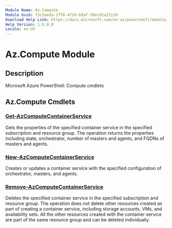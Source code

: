 ```yaml
---
Module Name: Az.Compute
Module Guid: f3c5aeda-1ff8-4719-b8af-58ec02a21139
Download Help Link: https://docs.microsoft.com/en-us/powershell/module/az.compute
Help Version: 1.0.0.0
Locale: en-US
---
```


# Az.Compute Module
## Description
Microsoft Azure PowerShell: Compute cmdlets

## Az.Compute Cmdlets
### [Get-AzComputeContainerService](Get-AzComputeContainerService.md)
Gets the properties of the specified container service in the specified subscription and resource group.
The operation returns the properties including state, orchestrator, number of masters and agents, and FQDNs of masters and agents.

### [New-AzComputeContainerService](New-AzComputeContainerService.md)
Creates or updates a container service with the specified configuration of orchestrator, masters, and agents.

### [Remove-AzComputeContainerService](Remove-AzComputeContainerService.md)
Deletes the specified container service in the specified subscription and resource group.
The operation does not delete other resources created as part of creating a container service, including storage accounts, VMs, and availability sets.
All the other resources created with the container service are part of the same resource group and can be deleted individually.

